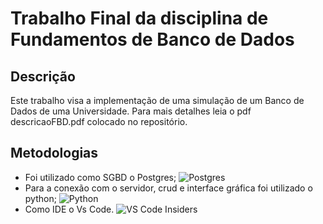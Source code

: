 # Trabalho Final da disciplina de Fundamentos de Banco de Dados 
## Descrição
Este trabalho visa a implementação de uma simulação de um Banco de Dados de uma Universidade. Para mais detalhes leia o pdf descricaoFBD.pdf colocado no repositório.
## Metodologias
- Foi utilizado como SGBD o Postgres; ![Postgres](https://img.shields.io/badge/postgres-%23316192.svg?style=for-the-badge&logo=postgresql&logoColor=white)
- Para a conexão com o servidor, crud e interface gráfica foi utilizado o python; ![Python](https://img.shields.io/badge/python-3670A0?style=for-the-badge&logo=python&logoColor=ffdd54)
- Como IDE o Vs Code. ![VS Code Insiders](https://img.shields.io/badge/VS%20Code%20Insiders-35b393.svg?style=for-the-badge&logo=visual-studio-code&logoColor=white)
